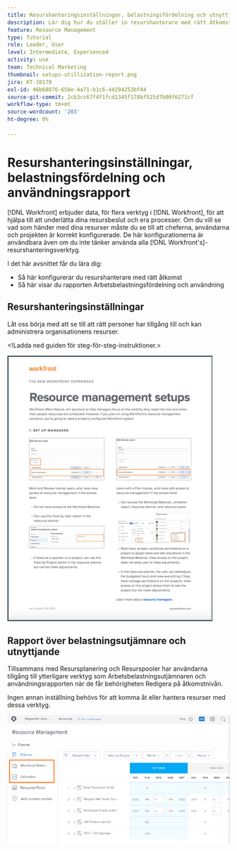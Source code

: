 ```yaml
---
title: Resurshanteringsinställningar, belastningsfördelning och utnyttjandegrad
description: Lär dig hur du ställer in resurshanterare med rätt åtkomst och hur du visar arbetsbelastningsutjämnaren och användningsrapporten.
feature: Resource Management
type: Tutorial
role: Leader, User
level: Intermediate, Experienced
activity: use
team: Technical Marketing
thumbnail: setups-utillization-report.png
jira: KT-10179
exl-id: 46b68876-658e-4a71-b1c6-44294253bf44
source-git-commit: 2cb3cc67f4f1fcd1345f178bf525d7b00f6271cf
workflow-type: tm+mt
source-wordcount: '203'
ht-degree: 0%

---
```


# Resurshanteringsinställningar, belastningsfördelning och användningsrapport

[!DNL Workfront] erbjuder data, för flera verktyg i [!DNL Workfront], för att hjälpa till att underlätta dina resursbeslut och era processer. Om du vill se vad som händer med dina resurser måste du se till att cheferna, användarna och projekten är korrekt konfigurerade. De här konfigurationerna är användbara även om du inte tänker använda alla [!DNL Workfront's]-resurshanteringsverktyg.

I det här avsnittet får du lära dig:

* Så här konfigurerar du resurshanterare med rätt åtkomst
* Så här visar du rapporten Arbetsbelastningsfördelning och användning

## Resurshanteringsinställningar

Låt oss börja med att se till att rätt personer har tillgång till och kan administrera organisationens resurser.

&lt;!Ladda ned guiden för steg-för-steg-instruktioner.&gt;

![Resurshantering konfigurerar en sökare](assets/rm_setup01.png)


## Rapport över belastningsutjämnare och utnyttjande

Tillsammans med Resursplanering och Resurspooler har användarna tillgång till ytterligare verktyg som Arbetsbelastningsutjämnaren och användningsrapporten när de får behörigheten Redigera på åtkomstnivån.

Ingen annan inställning behövs för att komma åt eller hantera resurser med dessa verktyg.

![Arbetsbelastningsutjämnare med användningsrapport](assets/rm_setup02.png)
